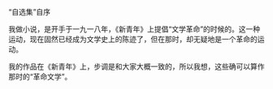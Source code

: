 “自选集”自序

  

我做小说，是开手于一九一八年，《新青年》上提倡“文学革命”的时候的。这一种运动，现在固然已经成为文学史上的陈迹了，但在那时，却无疑地是一个革命的运动。

我的作品在《新青年》上，步调是和大家大概一致的，所以我想，这些确可以算作那时的“革命文学”。
